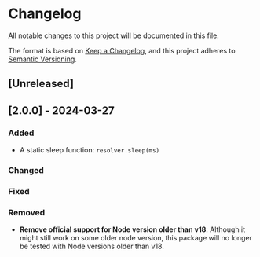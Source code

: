 # Changelog

All notable changes to this project will be documented in this file.

The format is based on [Keep a Changelog](https://keepachangelog.com/en/1.1.0/),
and this project adheres to [Semantic Versioning](https://semver.org/spec/v2.0.0.html).

## [Unreleased]

## [2.0.0] - 2024-03-27

### Added

-   A static sleep function: `resolver.sleep(ms)`

### Changed

### Fixed

### Removed

-   **Remove official support for Node version older than v18**: Although it might still work on some older node version, this package will no longer be tested with Node versions older than v18.
